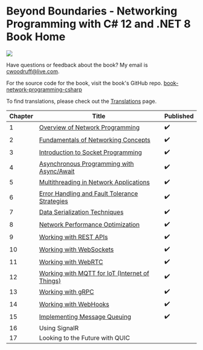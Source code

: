 # Beyond Boundaries - Networking Programming with C# 12 and .NET 8 Book Home

![](http://woodruff.dev/wp-content/uploads/2024/03/networkheader.png)

Have questions or feedback about the book? My email is [cwoodruff@live.com](mailto:cwoodruff@live.com).

For the source code for the book, visit the book's GitHub repo. [book-network-programming-csharp
](https://github.com/cwoodruff/book-network-programming-csharp)

To find translations, please check out the [Translations](./Translations.md) page.

| Chapter | Title                                                                      | Published |
|---------|----------------------------------------------------------------------------|-----------|
| 1       | [Overview of Network Programming](./Chapter01/chapter01.md)                | ✔️        |
| 2       | [Fundamentals of Networking Concepts](./Chapter02/chapter02.md)            | ✔️        |
| 3       | [Introduction to Socket Programming](./Chapter03/chapter03.md)             | ✔️        |
| 4       | [Asynchronous Programming with Async/Await](./Chapter04/chapter04.md)      | ✔️        |
| 5       | [Multithreading in Network Applications](./Chapter05/chapter05.md)         | ✔️        |
| 6       | [Error Handling and Fault Tolerance Strategies](./Chapter06/Chapter06.md)  | ✔️        |
| 7       | [Data Serialization Techniques](./Chapter07/Chapter07.md)                  | ✔️        |
| 8       | [Network Performance Optimization](./Chapter08/Chapter08.md)               | ✔️        |
| 9       | [Working with REST APIs](./Chapter09/chapter09.md)                         | ✔️        |
| 10      | [Working with WebSockets](./Chapter10/chapter10.md)                        | ✔️        |
| 11      | [Working with WebRTC](./Chapter11/chapter11.md)                            | ✔️        |
| 12      | [Working with MQTT for IoT (Internet of Things)](./Chapter12/chapter12.md) | ✔️        |
| 13      | [Working with gRPC](./Chapter13/chapter13.md)                              | ✔️        |
| 14      | [Working with WebHooks](./Chapter14/chapter14.md)                          | ✔️        |
| 15      | [Implementing Message Queuing](./Chapter15/chapter15.md)                   | ✔️        |
| 16      | Using SignalR                                                              |           |
| 17      | Looking to the Future with QUIC                                            |           |